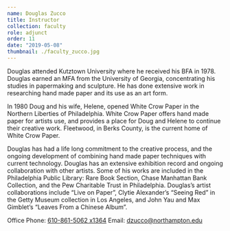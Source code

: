 ```yaml
---
name: Douglas Zucco
title: Instructor
collection: faculty
role: adjunct
order: 11
date: "2019-05-08"
thumbnail: ./faculty_zucco.jpg
---
```


Douglas attended Kutztown University where he received his BFA in 1978. Douglas earned an MFA from the University of Georgia, concentrating his studies in papermaking and sculpture. He has done extensive work in researching hand made paper and its use as an art form.

In 1980 Doug and his wife, Helene, opened White Crow Paper in the Northern Liberties of Philadelphia. White Crow Paper offers hand made paper for artists use, and provides a place for Doug and Helene to continue their creative work. Fleetwood, in Berks County, is the current home of White Crow Paper.

Douglas has had a life long commitment to the creative process, and the ongoing development of combining hand made paper techniques with current technology. Douglas has an extensive exhibition record and ongoing collaboration with other artists. Some of his works are included in the Philadelphia Public Library: Rare Book Section, Chase Manhattan Bank Collection, and the Pew Charitable Trust in Philadelphia. Douglas’s artist collaborations include “Live on Paper”, Clytie Alexander’s “Seeing Red” in the Getty Museum collection in Los Angeles, and John Yau and Max Gimblet’s “Leaves From a Chinese Album”.

Office Phone: <a href="tel:610-861-5062">610-861-5062 x1364</a>
Email: <a href="mailto:dzucco@northampton.edu">dzucco@northampton.edu</a>
